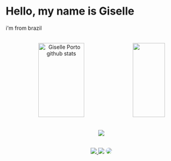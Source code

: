<!--
**GisellePorto/GisellePorto** is a ✨ _special_ ✨ repository because its `README.md` (this file) appears on your GitHub profile.

Here are some ideas to get you started:

- 🔭 I’m currently working on ...
- 🌱 I’m currently learning ...
- 👯 I’m looking to collaborate on ...
- 🤔 I’m looking for help with ...
- 💬 Ask me about ...
- 📫 How to reach me: ...
- 😄 Pronouns: ...
- ⚡ Fun fact: ...
-->

# Hello, my name is Giselle
i'm from brazil

<br>

<div align="center">  
  <img width="49%" height="195px" src="https://github-readme-stats.vercel.app/api?username=GisellePorto&show_icons=true&count_private=true&hide_border=true&title_color=FF69B4&icon_color=FF69B4&text_color=c9d1d9&bg_color=0d1117" alt="Giselle Porto github stats" /> 
  <img width="41%" height="195px" src="https://github-readme-stats.vercel.app/api/top-langs/?username=GisellePorto&layout=compact&hide_border=true&title_color=FF69B4&text_color=FF69B4&bg_color=0d1117" />
</div>

<br>

<p align="center">
  <img src="https://github-profile-trophy.vercel.app/?username=GisellePorto&theme=dracula&row=2&no-bg=true&column=3&margin-w=15&margin-h=15" />
</p>

<br>

<div align="center"> 
<a href="https://instagram.com/giselle.porto.s" target="_blank"><img src="https://img.shields.io/badge/-Instagram-%23E4405F?style=for-the-badge&logo=instagram&logoColor=white"</a>
<a href = "mailto:cmp.1a.giselledesouzaportosilva@gmail.com"> <img src="https://img.shields.io/badge/-Gmail-FF0000?style=for-the-badge&logo=gmail&logoColor=white" target="_blank"></a>
<a href="https://www.linkedin.com/in/giselle-de-souza-porto-silva-8a23b021b/" target="_blank"><img src="https://img.shields.io/badge/-LinkedIn-%230077B5?style=for-the-badge&logo=linkedin&logoColor=white" style="border-radius: 30px" target="_blank"></a> 
 </div>
